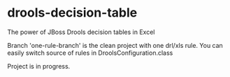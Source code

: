 # drools-decision-table
The power of JBoss Drools decision tables in Excel

Branch 'one-rule-branch' is the clean project with one drl/xls rule. You can easily switch source of rules in DroolsConfiguration.class

Project is in progress.
